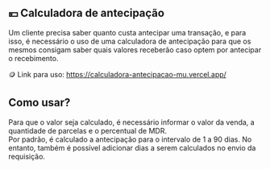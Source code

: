 ## 💴 Calculadora de antecipação

Um cliente precisa saber quanto custa antecipar uma transação, e para isso, é necessário o uso de uma calculadora de antecipação para que os mesmos consigam saber quais valores receberão caso optem por antecipar o recebimento.

🪙 Link para uso: https://calculadora-antecipacao-mu.vercel.app/

## Como usar?

Para que o valor seja calculado, é necessário informar o valor da venda, a quantidade de parcelas e o percentual de MDR.
<br>
Por padrão, é calculado a antecipação para o intervalo de 1 a 90 dias. No entanto, também é possível adicionar dias a serem calculados no envio da requisição.
